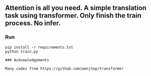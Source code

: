 Attention is all you need. A simple translation task using transformer. Only finish the train process. No infer.
---

### Run
~~~
pip install -r requirements.txt
python train.py

### Acknowledgements

Many codes from https://github.com/wenjtop/transformer